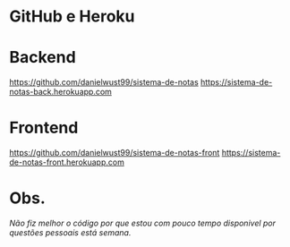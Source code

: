 # GitHub e Heroku

# Backend

https://github.com/danielwust99/sistema-de-notas
https://sistema-de-notas-back.herokuapp.com

# Frontend

https://github.com/danielwust99/sistema-de-notas-front
https://sistema-de-notas-front.herokuapp.com

# Obs.
*Não fiz melhor o código por que estou com pouco tempo disponivel por questões pessoais está semana.*
